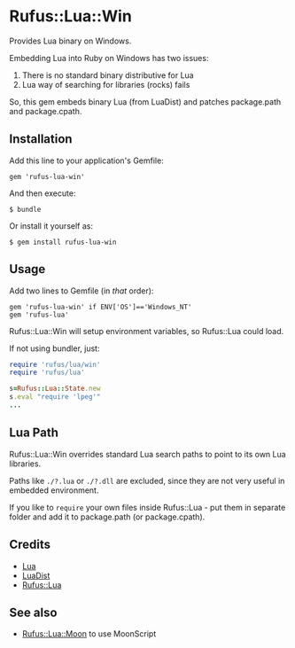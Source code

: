 # Rufus::Lua::Win

Provides Lua binary on Windows.

Embedding Lua into Ruby on Windows has two issues:

  1. There is no standard binary distributive for Lua
  2. Lua way of searching for libraries (rocks) fails

So, this gem embeds binary Lua (from LuaDist)
and patches package.path and package.cpath.

## Installation

Add this line to your application's Gemfile:

    gem 'rufus-lua-win'

And then execute:

    $ bundle

Or install it yourself as:

    $ gem install rufus-lua-win

## Usage

Add two lines to Gemfile (in *that* order):

    gem 'rufus-lua-win' if ENV['OS']=='Windows_NT'
    gem 'rufus-lua'

Rufus::Lua::Win will setup environment variables, so Rufus::Lua could load.

If not using bundler, just:

```ruby
require 'rufus/lua/win'
require 'rufus/lua'

s=Rufus::Lua::State.new
s.eval "require 'lpeg'"
...
```

## Lua Path

Rufus::Lua::Win overrides standard Lua search paths to point to its own
Lua libraries.

Paths like `./?.lua` or `./?.dll` are excluded, since they are not very useful
in embedded environment.

If you like to `require` your own files inside Rufus::Lua - put them in
separate folder and add it to package.path (or package.cpath).

## Credits

  * [Lua](http://www.lua.org/)
  * [LuaDist](http://luadist.org/)
  * [Rufus::Lua](https://github.com/jmettraux/rufus-lua)

## See also

  * [Rufus::Lua::Moon](https://github.com/ukoloff/rufus-lua-moon) to use MoonScript
